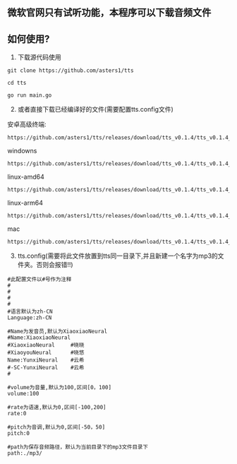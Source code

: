 ## 微软官网只有试听功能，本程序可以下载音频文件

## 如何使用?

1. 下载源代码使用

```
git clone https://github.com/asters1/tts

cd tts

go run main.go
```

2. 或者直接下载已经编译好的文件(需要配置tts.config文件)

安卓高级终端:
```
https://github.com/asters1/tts/releases/download/tts_v0.1.4/tts_v0.1.4_termux_arm64
```
windowns
```
https://github.com/asters1/tts/releases/download/tts_v0.1.4/tts_v0.1.4_windowns_amd64.exe

```

linux-amd64
```
https://github.com/asters1/tts/releases/download/tts_v0.1.4/tts_v0.1.4_linux_amd64
```
linux-arm64
```
https://github.com/asters1/tts/releases/download/tts_v0.1.4/tts_v0.1.4_termux_arm64
```
mac
```
https://github.com/asters1/tts/releases/download/tts_v0.1.4/tts_v0.1.4_mac_amd64
```

3. tts.config(需要将此文件放置到tts同一目录下,并且新建一个名字为mp3的文件夹。否则会报错!!)

```
#此配置文件以#号作为注释
#
#
#
#
#语言默认为zh-CN
Language:zh-CN

#Name为发音员,默认为XiaoxiaoNeural
#Name:XiaoxiaoNeural
#XiaoxiaoNeural     #晓晓
#XiaoyouNeural      #晓悠
Name:YunxiNeural    #云希
#-SC-YunxiNeural    #云希
#

#volume为音量,默认为100,区间[0，100]
volume:100

#rate为语速,默认为0,区间[-100,200]
rate:0

#pitch为音调,默认为0,区间[-50，50]
pitch:0

#path为保存音频路径，默认为当前目录下的mp3文件目录下
path:./mp3/
```







